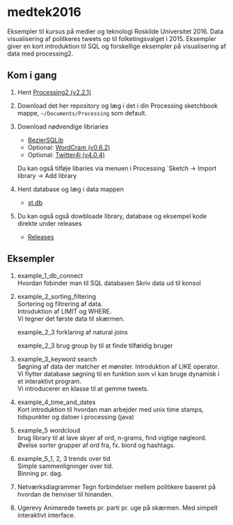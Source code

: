 # medtek2016

Eksempler til kursus på medier og teknologi Roskilde Universitet 2016. Data visualisering af politkeres tweets op til folketingsvalget i 2015.
Eksempler giver en kort introduktion til SQL og forskellige eksempler på visualisering af data med processing2.


## Kom i gang

1. Hent [Processing2 (v2.2.1)](https://processing.org/download/?processing)

2. Download det her repository og læg i det i din Processing sketchbook mappe, `~/Documents/Processing` som default.

3. Download nødvendige libriaries
	- [BezierSQLib](http://bezier.de/processing/libs/sql/) 
	- Optional: [WordCram (v0.6.2)](http://wordcram.org/2015/08/02/wordcram-0-6-2-released.html)
	- Optional: [Twitter4j (v4.0.4)](https://github.com/yusuke/twitter4j/releases/tag/4.0.4)

	Du kan også tilføje libaries via menuen i Processing `Sketch -> Import library -> Add library

4. Hent database og læg i data mappen
	- [st.db](https://github.com/mrbichel/medtek2016/releases/download/0.0.1/st3.db.zip)

5. Du kan også også dowbloade library, database og eksempel kode direkte under releases
	- [Releases](https://github.com/mrbichel/medtek2016/releases)


## Eksempler

1. example_1_db_connect   
	Hvordan fobinder man til SQL databasen
	Skriv data ud til konsol

2. example_2_sorting_filtering  
	Sortering og filtrering af data.   
	Introduktion af LIMIT og WHERE.  
	Vi tegner det første data til skærmen.  

	example_2_3 forklaring af natural joins   

	example_2_3 brug group by til at finde tilfældig bruger  

3. example_3_keyword search  
	Søgning af data der matcher et mønster. 
	Introduktion af LIKE operator.
	Vi flytter database søgning til en funktion som vi kan bruge dynamisk i et interaktivt program.  
	Vi introducerer en klasse til at gemme tweets.  

4. example_4_time_and_dates    
	Kort introduktion til hvordan man arbejder med unix time stamps, tidspunkter og datoer i processing (java)  

5. example_5 wordcloud    
	brug library til at lave skyer af ord, n-grams, find vigtige nøgleord.   
	Øvelse sorter grupper af ord fra, fx. biord og hashtags.   

6. example_5_1, 2, 3 trends over tid    
	Simple sammenligninger over tid.   
	Binning pr. dag.   

7. Netværksdiagrammer
	Tegn forbindelser mellem politikere baseret på hvordan de henviser til hinanden.    

8. Ugerevy
	Animerede tweets pr. parti pr. uge på skærmen. Med simpelt interaktivt interface.


	


